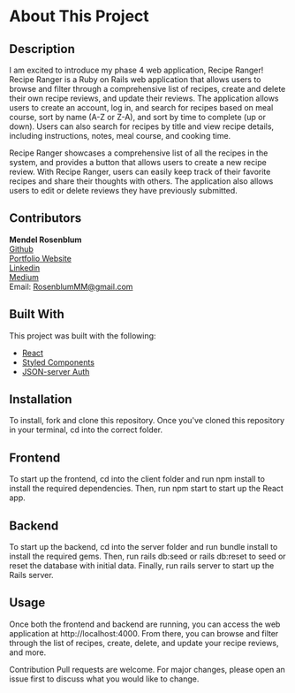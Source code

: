 # About This Project
## Description
I am excited to introduce my phase 4 web application, Recipe Ranger! Recipe Ranger is a Ruby on Rails web application that allows users to browse and filter through a comprehensive list of recipes, create and delete their own recipe reviews, and update their reviews. The application allows users to create an account, log in, and search for recipes based on meal course, sort by name (A-Z or Z-A), and sort by time to complete (up or down). Users can also search for recipes by title and view recipe details, including instructions, notes, meal course, and cooking time.

Recipe Ranger showcases a comprehensive list of all the recipes in the system, and provides a button that allows users to create a new recipe review. With Recipe Ranger, users can easily keep track of their favorite recipes and share their thoughts with others. The application also allows users to edit or delete reviews they have previously submitted.
<br />

## Contributors
**Mendel Rosenblum**
<br />
[Github](https://github.com/mendelr20)
<br />
[Portfolio Website](https://mendelrosenblum.com)
<br />
[Linkedin](https://www.linkedin.com/in/mendelrosenblum/)
<br />
[Medium](https://medium.com/@mendelrosenblum)
<br />
Email: RosenblumMM@gmail.com

## Built With
This project was built with the following:
- [React](https://reactjs.org/)
- [Styled Components](https://styled-components.com/) 
- [JSON-server Auth](https://www.npmjs.com/package/json-server-auth)


## Installation
To install, fork and clone this repository. Once you've cloned this repository in your terminal, cd into the correct folder.

## Frontend
To start up the frontend, cd into the client folder and run npm install to install the required dependencies. Then, run npm start to start up the React app.

## Backend
To start up the backend, cd into the server folder and run bundle install to install the required gems. Then, run rails db:seed or rails db:reset to seed or reset the database with initial data. Finally, run rails server to start up the Rails server.

## Usage
Once both the frontend and backend are running, you can access the web application at http://localhost:4000. From there, you can browse and filter through the list of recipes, create, delete, and update your recipe reviews, and more.

Contribution
Pull requests are welcome. For major changes, please open an issue first to discuss what you would like to change.


